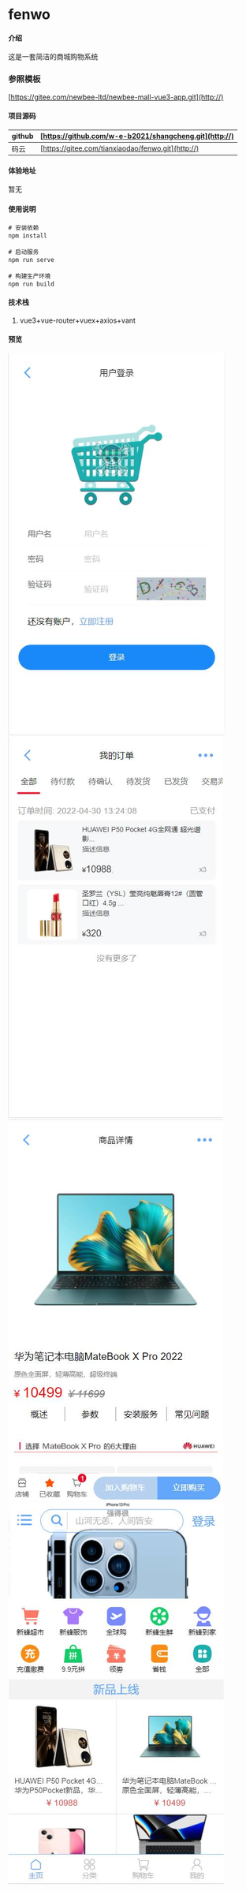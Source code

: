 # fenwo

#### 介绍

这是一套简洁的商城购物系统

### 参照模板

[https://gitee.com/newbee-ltd/newbee-mall-vue3-app.git](http://)

#### 项目源码
| github | [https://github.com/w-e-b2021/shangcheng.git](http://) |
|--------|-----------------------------------------|
| 码云     | [https://gitee.com/tianxiaodao/fenwo.git](http://) |


#### 体验地址

暂无

#### 使用说明


```
# 安装依赖
npm install

# 启动服务 
npm run serve

# 构建生产环境
npm run build
```



#### 技术栈
1. vue3+vue-router+vuex+axios+vant

#### 预览
![输入图片说明](static/8C2F862387214D526D0158CB33988C81.jpg)
![输入图片说明](static/6342D04A15E335F0CD925E12A1717048.jpg)
![输入图片说明](static/C3C98B5BF7BC473FC66AEAEE28477913.jpg)
![输入图片说明](static/B2C2B76E9FB00D818861A5D74F0CD353.jpg)


